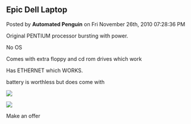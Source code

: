## Epic Dell Laptop
Posted by **Automated Penguin** on Fri November 26th, 2010 07:28:36 PM

Original PENTIUM processor bursting with power.

No OS

Comes with extra floppy and cd rom drives which work

Has ETHERNET which WORKS.

battery is worthless but does come with

![](http://www.public.asu.edu/~cbock/JUNK/sale/dell1.JPG)

![](http://www.public.asu.edu/~cbock/JUNK/sale/dell1-3.JPG)

Make an offer
